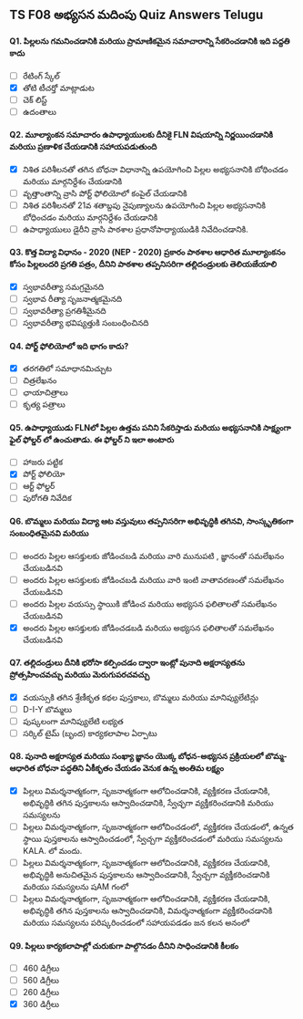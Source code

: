 ## TS F08 అభ్యసన మదింపు Quiz Answers Telugu

#### Q1. పిల్లలను గమనించడానికి మరియు ప్రామాణికమైన సమాచారాన్ని సేకరించడానికి ఇది పద్దతి కాదు

- [ ] రేటింగ్ స్కేల్
- [x] తోటి టీచర్తో మాట్లాడుట
- [ ] చెక్ లిస్ట్
- [ ] ఉదంతాలు

#### Q2. మూల్యాంకన సమాచారం ఉపాధ్యాయులకు దీనికై FLN విషయాన్ని నిర్ణయించడానికి మరియు ప్రణాళిక చేయడానికి సహాయపడుతుంది

- [x] నిశిత పరిశీలనతో తగిన బోధనా విధానాన్ని ఉపయోగించి పిల్లల అభ్యసనానికి బోధించడం మరియు మార్గనిర్దేశం చేయడానికి
- [ ] వృత్తాంతాన్ని వ్రాసి పోర్ట్ ఫోలియోలో కంపైల్ చేయడానికి
- [ ] నిశిత పరిశీలనతో 21వ శతాబ్దపు నైపుణ్యాలను ఉపయోగించి పిల్లల అభ్యసనానికి బోధించడం మరియు మార్గనిర్దేశం చేయడానికి
- [ ] ఉపాధ్యాయులు డైరీని వ్రాసి పాఠశాల ప్రధానోపాధ్యాయుడికి నివేదించడానికి.

#### Q3. కొత్త విద్యా విధానం - 2020 (NEP - 2020) ప్రకారం పాఠశాల ఆధారిత మూల్యాంకనం కోసం పిల్లలందరి ప్రగతి పత్రం, దీనిని పాఠశాల తప్పనిసరిగా తల్లిదండ్రులకు తెలియజేయాలి

- [x] స్వభావరీత్యా సమగ్రమైనది
- [ ] స్వభావ రీత్యా సృజనాత్మకమైనది
- [ ] స్వభావరీత్యా ప్రగతిశీమైనది
- [ ] స్వభావరీత్యా భవిష్యత్తుకి సంబంధించినది

#### Q4. పోర్ట్ ఫోలియోలో ఇది భాగం కాదు?

- [x] తరగతిలో సమాధానమిచ్చుట
- [ ] చిత్రలేఖనం
- [ ] ఛాయాచిత్రాలు
- [ ] కృత్య పత్రాలు

#### Q5. ఉపాధ్యాయుడు FLNలో పిల్లల ఉత్తమ పనిని సేకరిస్తాడు మరియు అభ్యసనానికి సాక్ష్యంగా ఫైల్ ఫోల్డర్ లో ఉంచుతాడు. ఈ ఫోల్డర్ ని ఇలా అంటారు

- [ ] హాజరు పట్టిక
- [x] పోర్ట్ ఫోలియో
- [ ] ఆర్ట్ ఫోల్డర్
- [ ] పురోగతి నివేదిక

#### Q6. బొమ్మలు మరియు విద్యా ఆట వస్తువులు తప్పనిసరిగా అభివృద్ధికి తగినవి, సాంస్కృతికంగా సంబంధితమైనవి మరియు
- [ ] అందరు పిల్లల ఆసక్తులకు జోడించబడి మరియు వారి మునుపటి , జ్ఞానంతో సమలేఖనం చేయబడినవి
- [ ] అందరు పిల్లల ఆసక్తులకు జోడించబడి మరియు వారి ఇంటి వాతావరణంతో సమలేఖనం చేయబడినవి
- [ ] అందరు పిల్లల వయస్సు స్థాయికి జోడించ మరియు అభ్యసన ఫలితాలతో సమలేఖనం చేయబడినవి
- [x] అందరు పిల్లల ఆసక్తులకు జోడించడబడి మరియు అభ్యసన ఫలితాలతో సమలేఖనం చేయబడినవి

#### Q7. తల్లిదండ్రులు దీనికి భరోసా కల్పించడం ద్వారా ఇంట్లో పునాది అక్షరాస్యతను ప్రోత్సహించవచ్చు మరియు మెరుగుపరచవచ్చు

- [x] వయస్సుకి తగిన శ్రేణీకృత కథల పుస్తకాలు, బొమ్మలు మరియు మానిప్యులేటిన్లు
- [ ] D-I-Y బొమ్మలు
- [ ] పుష్కలంగా మానిప్యులేటి లభ్యత
- [ ] సర్కిల్ టైమ్ (బృంద) కార్యకలాపాల ఏర్పాటు

#### Q8. పునాది అక్షరాస్యత మరియు సంఖ్యా జ్ఞానం యొక్క బోధన-అభ్యసన ప్రక్రియలలో బొమ్మ-ఆధారిత బోధనా పద్ధతిని ఏకీకృతం చేయడం వెనుక ఉన్న అంతిమ లక్ష్యం

- [x] పిల్లలు విమర్శనాత్మకంగా, సృజనాత్మకంగా ఆలోచించడానికి, వ్యక్తీకరణ చేయడానికి, అభివృద్ధికి తగిన పుస్తకాలను ఆస్వాదించడానికి, స్వేచ్ఛగా వ్యక్తీకరించడానికి మరియు సమస్యలను 
- [ ] పిల్లలు విమర్శనాత్మకంగా, సృజనాత్మకంగా ఆలోచించడంలో, వ్యక్తీకరణ చేయడంలో, ఉన్నత స్థాయి పుస్తకాలను ఆస్వాదించడంలో, స్వేచ్చగా వ్యక్తీకరించడంలో మరియు సమస్యలను KALA. లో మందు. 
- [ ] పిల్లలు విమర్శనాత్మకంగా, సృజనాత్మకంగా ఆలోచించడానికి, వ్యక్తీకరణ చేయడానికి, అభివృద్ధికి అనుచితమైన పుస్తకాలను ఆస్వాదించడానికి, స్వేచ్చగా వ్యక్తీకరించడానికి మరియు సమస్యలను షAM గంలో
- [ ] పిల్లలు విమర్శనాత్మకంగా, సృజనాత్మకంగా ఆలోచించడానికి, వ్యక్తీకరణ చేయడానికి, అభివృద్ధికి తగిన పుస్తకాలను ఆస్వాదించడానికి, విమర్శనాత్మకంగా వ్యక్తీకరించడానికి మరియు సమస్యలను పరిష్కరించడంలో సహాయపడడం జన కలన అనంలో

#### Q9. పిల్లలు కార్యకలాపాల్లో చురుకుగా పాల్గొనడం దీనిని సాధించడానికి కీలకం

- [ ] 460 డిగ్రీలు
- [ ] 560 డిగ్రీలు
- [ ] 260 డిగ్రీలు
- [X] 360 డిగ్రీలు
